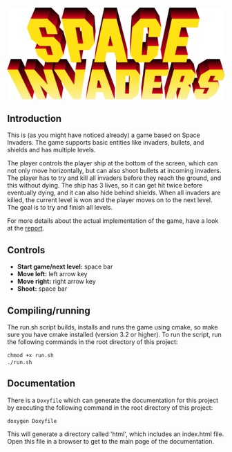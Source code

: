 ![Space Invaders](resources/SpaceInvaders.png)
## Introduction
This is (as you might have noticed already) a game based on Space Invaders. The game supports basic entities
like invaders, bullets, and shields and has multiple levels.

The player controls the player ship at the bottom of the screen, which can not only move horizontally, but can also 
shoot bullets at incoming invaders. The player has to try and kill all invaders before they reach the ground, and this 
without dying. The ship has 3 lives, so it can get hit twice before eventually dying, and it can also hide behind 
shields. When all invaders are killed, the current level is won and the player moves on to the next level. The goal is 
to try and finish all levels.

For more details about the actual implementation of the game, have a look at the [report]().

## Controls
- **Start game/next level:**
space bar
- **Move left:** 
left arrow key
- **Move right:** 
right arrow key
- **Shoot:** 
space bar

## Compiling/running
The run.sh script builds, installs and runs the game using cmake, so make sure you have cmake installed (version 3.2 or 
higher). To run the script, run the following commands in the root directory of this project:
    
    chmod +x run.sh
    ./run.sh

## Documentation
There is a `Doxyfile` which can generate the documentation for this project by executing the following command in the 
root directory of this project:

    doxygen Doxyfile
    
This will generate a directory called 'html', which includes an index.html file. Open this file in a browser to get to 
the main page of the documentation.

